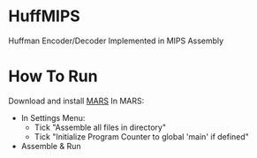 HuffMIPS
========

Huffman Encoder/Decoder Implemented in MIPS Assembly

How To Run
==========
Download and install [MARS](http://courses.missouristate.edu/KenVollmar/MARS/)
In MARS:
  * In Settings Menu:
    * Tick "Assemble all files in directory"
    * Tick "Initialize Program Counter to global 'main' if defined"
  * Assemble & Run
